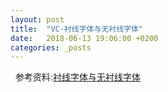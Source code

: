 ```yaml
---
layout: post
title:  "VC-衬线字体与无衬线字体"
date:   2018-06-13 19:06:00 +0200
categories: _posts
---
```


&nbsp;&nbsp;参考资料:[衬线字体与无衬线字体]

[衬线字体与无衬线字体]:https://baike.baidu.com/item/%E6%97%A0%E8%A1%AC%E7%BA%BF%E4%BD%93/2374029

